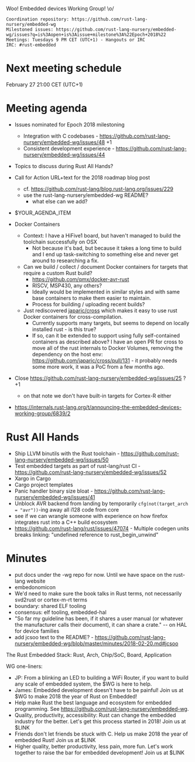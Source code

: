 Woo! Embedded devices Working Group! \o/

    Coordination repository: https://github.com/rust-lang-nursery/embedded-wg
    Milestoned issues: https://github.com/rust-lang-nursery/embedded-wg/issues?q=is%3Aopen+is%3Aissue+milestone%3A%22Epoch+2018%22
    Meetings: Tuesdays 9 PM CET (UTC+1) - Hangouts or IRC
    IRC: #rust-embedded

# Next meeting schedule

February 27 21:00 CET (UTC+1)

# Meeting agenda

- Issues nominated for Epoch 2018 milestoning
  - Integration with C codebases - https://github.com/rust-lang-nursery/embedded-wg/issues/48 +1
  - Consistent development experience - https://github.com/rust-lang-nursery/embedded-wg/issues/44

- Topics to discuss during Rust All Hands?

- Call for Action URL+text for the 2018 roadmap blog post
  - cf. https://github.com/rust-lang/blog.rust-lang.org/issues/229
  - use the rust-lang-nursery/embedded-wg README?
    - what else can we add?

- $YOUR_AGENDA_ITEM

- Docker Containers
   - Context: I have a HiFive1 board, but haven't managed to build the toolchain successfully on OSX
      - Not because it's bad, but because it takes a long time to build and I end up task-switching to something else and never get around to researching a fix.
   - Can we build / collect / document Docker containers for targets that require a custom Rust build?
      - https://github.com/qmx/docker-avr-rust
      - RISCV, MSP430, any others?
      - Ideally would be implemented in similar styles and with same base containers to make them easier to maintain.
      - Process for building / uploading recent builds?
   - Just rediscovered [japaric/cross](https://github.com/japaric/cross) which makes it easy to use rust Docker containers for cross-compilation.
      - Currently supports many targets, but seems to depend on locally installed rust - is this true?
      - If so, can it be extended to support using fully self-contained containers as described above?
I have an open PR for cross to move all of the rust internals to Docker Volumes, removing the dependency on the host env:
    https://github.com/japaric/cross/pull/131 - it probably needs some more work, it was a PoC from a few months ago.

- Close https://github.com/rust-lang-nursery/embedded-wg/issues/25 ? +1
  - on that note we don't have built-in targets for Cortex-R either

- https://internals.rust-lang.org/t/announcing-the-embedded-devices-working-group/6839/2

# Rust All Hands

- Ship LLVM binutils with the Rust toolchain - https://github.com/rust-lang-nursery/embedded-wg/issues/50
- Test embedded targets as part of rust-lang/rust CI - https://github.com/rust-lang-nursery/embedded-wg/issues/52
- Xargo in Cargo
- Cargo project templates
- Panic handler binary size bloat - https://github.com/rust-lang-nursery/embedded-wg/issues/41
- Unblock AVR backend from landing by temporarily `cfg(not(target_arch = "avr"))`-ing away all i128 code from core
- see if we can wrangle someone with experience on how firefox integrates rust into a C++ build ecosystem
- https://github.com/rust-lang/rust/issues/47074 - Multiple codegen units breaks linking: "undefined reference to rust_begin_unwind"

# Minutes

- put docs under the -wg repo for now. Until we have space on the rust-lang website
- embedonomicon
- We'd need to make sure the book talks in Rust terms, not necessarily svd2rust or cortex-m-rt terms
- boundary: shared ELF tooling
- consensus: elf tooling, embedded-hal
- "So far my guideline has been, if it shares a user manual (or whatever the manufacturer calls their document), it can share a crate." -- on HAL for device families
- add jcsoo text to the README? - https://github.com/rust-lang-nursery/embedded-wg/blob/master/minutes/2018-02-20.md#jcsoo

The Rust Embedded Stack: Rust, Arch, Chip/SoC, Board, Application

WG one-liners:
  - JP: From a blinking an LED to building a WiFi Router, if you want to build any scale of embedded system, the $WG is here to help.
  - James: Embedded development doesn't have to be painful! Join us at $WG to make 2018 the year of Rust on Embedded!
  - Help make Rust the best language and ecosystem for embedded programming. See https://github.com/rust-lang-nursery/embedded-wg.
  - Quality, productivity, accessibility: Rust can change the embedded industry for the better. Let's get this process started in 2018! Join us at $LINK
  - Friends don't let friends be stuck with C. Help us make 2018 the year of embedded Rust! Join us at $LINK
  - Higher quality, better productivity, less pain, more fun. Let's work together to raise the bar for embedded development! Join us at $LINK
